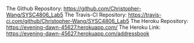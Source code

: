 The Github Repository: https://github.com/Christopher-Wang/SYSC4806_Lab5
The Travis-CI Repository: https://travis-ci.com/github/Christopher-Wang/SYSC4806_Lab5
The Heroku Repository: https://evening-dawn-45627.herokuapp.com/
The Heroku Link: https://evening-dawn-45627.herokuapp.com/addressbook